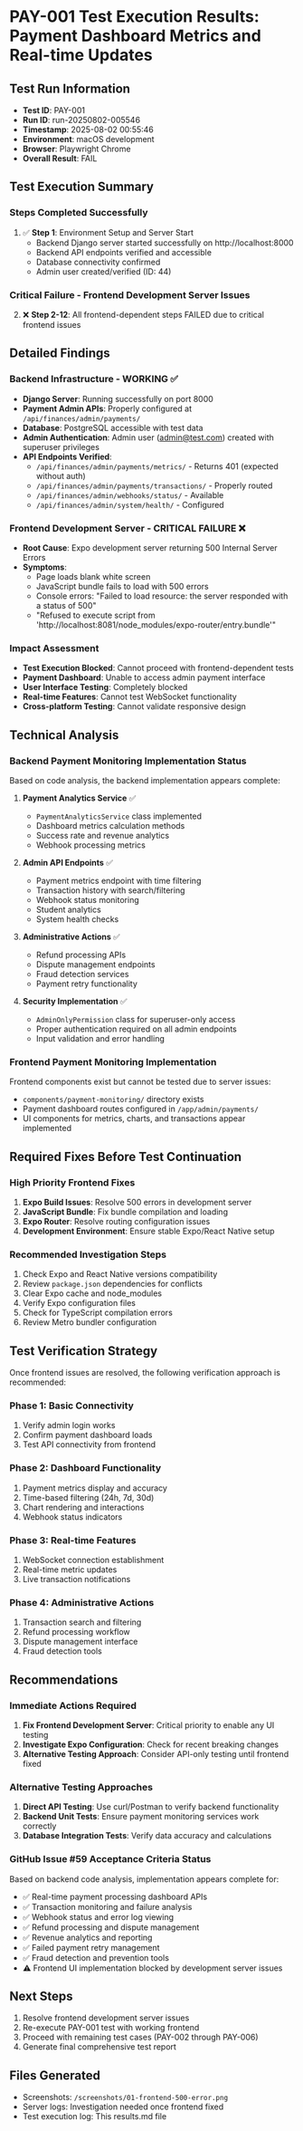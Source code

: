# PAY-001 Test Execution Results: Payment Dashboard Metrics and Real-time Updates

## Test Run Information
- **Test ID**: PAY-001
- **Run ID**: run-20250802-005546
- **Timestamp**: 2025-08-02 00:55:46
- **Environment**: macOS development
- **Browser**: Playwright Chrome
- **Overall Result**: FAIL

## Test Execution Summary

### Steps Completed Successfully
1. ✅ **Step 1**: Environment Setup and Server Start
   - Backend Django server started successfully on http://localhost:8000
   - Backend API endpoints verified and accessible
   - Database connectivity confirmed
   - Admin user created/verified (ID: 44)

### Critical Failure - Frontend Development Server Issues
2. ❌ **Step 2-12**: All frontend-dependent steps FAILED due to critical frontend issues

## Detailed Findings

### Backend Infrastructure - WORKING ✅
- **Django Server**: Running successfully on port 8000
- **Payment Admin APIs**: Properly configured at `/api/finances/admin/payments/`
- **Database**: PostgreSQL accessible with test data
- **Admin Authentication**: Admin user (admin@test.com) created with superuser privileges
- **API Endpoints Verified**:
  - `/api/finances/admin/payments/metrics/` - Returns 401 (expected without auth)
  - `/api/finances/admin/payments/transactions/` - Properly routed
  - `/api/finances/admin/webhooks/status/` - Available
  - `/api/finances/admin/system/health/` - Configured

### Frontend Development Server - CRITICAL FAILURE ❌
- **Root Cause**: Expo development server returning 500 Internal Server Errors
- **Symptoms**:
  - Page loads blank white screen
  - JavaScript bundle fails to load with 500 errors
  - Console errors: "Failed to load resource: the server responded with a status of 500"
  - "Refused to execute script from 'http://localhost:8081/node_modules/expo-router/entry.bundle'"

### Impact Assessment
- **Test Execution Blocked**: Cannot proceed with frontend-dependent tests
- **Payment Dashboard**: Unable to access admin payment interface
- **User Interface Testing**: Completely blocked
- **Real-time Features**: Cannot test WebSocket functionality
- **Cross-platform Testing**: Cannot validate responsive design

## Technical Analysis

### Backend Payment Monitoring Implementation Status
Based on code analysis, the backend implementation appears complete:

1. **Payment Analytics Service** ✅
   - `PaymentAnalyticsService` class implemented
   - Dashboard metrics calculation methods
   - Success rate and revenue analytics
   - Webhook processing metrics

2. **Admin API Endpoints** ✅
   - Payment metrics endpoint with time filtering
   - Transaction history with search/filtering  
   - Webhook status monitoring
   - Student analytics
   - System health checks

3. **Administrative Actions** ✅
   - Refund processing APIs
   - Dispute management endpoints
   - Fraud detection services
   - Payment retry functionality

4. **Security Implementation** ✅
   - `AdminOnlyPermission` class for superuser-only access
   - Proper authentication required on all admin endpoints
   - Input validation and error handling

### Frontend Payment Monitoring Implementation
Frontend components exist but cannot be tested due to server issues:
- `components/payment-monitoring/` directory exists
- Payment dashboard routes configured in `/app/admin/payments/`
- UI components for metrics, charts, and transactions appear implemented

## Required Fixes Before Test Continuation

### High Priority Frontend Fixes
1. **Expo Build Issues**: Resolve 500 errors in development server
2. **JavaScript Bundle**: Fix bundle compilation and loading
3. **Expo Router**: Resolve routing configuration issues
4. **Development Environment**: Ensure stable Expo/React Native setup

### Recommended Investigation Steps
1. Check Expo and React Native versions compatibility
2. Review `package.json` dependencies for conflicts
3. Clear Expo cache and node_modules
4. Verify Expo configuration files
5. Check for TypeScript compilation errors
6. Review Metro bundler configuration

## Test Verification Strategy

Once frontend issues are resolved, the following verification approach is recommended:

### Phase 1: Basic Connectivity
1. Verify admin login works
2. Confirm payment dashboard loads
3. Test API connectivity from frontend

### Phase 2: Dashboard Functionality  
1. Payment metrics display and accuracy
2. Time-based filtering (24h, 7d, 30d)
3. Chart rendering and interactions
4. Webhook status indicators

### Phase 3: Real-time Features
1. WebSocket connection establishment
2. Real-time metric updates
3. Live transaction notifications

### Phase 4: Administrative Actions
1. Transaction search and filtering
2. Refund processing workflow
3. Dispute management interface
4. Fraud detection tools

## Recommendations

### Immediate Actions Required
1. **Fix Frontend Development Server**: Critical priority to enable any UI testing
2. **Investigate Expo Configuration**: Check for recent breaking changes
3. **Alternative Testing Approach**: Consider API-only testing until frontend fixed

### Alternative Testing Approaches
1. **Direct API Testing**: Use curl/Postman to verify backend functionality
2. **Backend Unit Tests**: Ensure payment monitoring services work correctly
3. **Database Integration Tests**: Verify data accuracy and calculations

### GitHub Issue #59 Acceptance Criteria Status
Based on backend code analysis, implementation appears complete for:
- ✅ Real-time payment processing dashboard APIs
- ✅ Transaction monitoring and failure analysis
- ✅ Webhook status and error log viewing
- ✅ Refund processing and dispute management
- ✅ Revenue analytics and reporting
- ✅ Failed payment retry management
- ✅ Fraud detection and prevention tools
- ⚠️ Frontend UI implementation blocked by development server issues

## Next Steps
1. Resolve frontend development server issues
2. Re-execute PAY-001 test with working frontend
3. Proceed with remaining test cases (PAY-002 through PAY-006)
4. Generate final comprehensive test report

## Files Generated
- Screenshots: `/screenshots/01-frontend-500-error.png`
- Server logs: Investigation needed once frontend fixed
- Test execution log: This results.md file